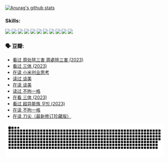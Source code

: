 
[![Anurag's github stats](https://github-readme-stats.vercel.app/api?username=w940853815)](https://github.com/anuraghazra/github-readme-stats)

### Skills:

<code><img height="32" src="https://cdn.jsdelivr.net/npm/simple-icons@v5/icons/python.svg"></code>
<code><img height="32" src="https://cdn.jsdelivr.net/npm/simple-icons@v5/icons/javascript.svg"></code>
<code><img height="32" src="https://cdn.jsdelivr.net/npm/simple-icons@v5/icons/django.svg"></code>
<code><img height="32" src="https://cdn.jsdelivr.net/npm/simple-icons@v5/icons/flask.svg"></code>
<code><img height="32" src="https://cdn.jsdelivr.net/npm/simple-icons@v5/icons/vuetify.svg"></code>
<code><img height="32" src="https://cdn.jsdelivr.net/npm/simple-icons@v5/icons/git.svg"></code>
<code><img height="32" src="https://cdn.jsdelivr.net/npm/simple-icons@v5/icons/docker.svg"></code>
<code><img height="32" src="https://cdn.jsdelivr.net/npm/simple-icons@v5/icons/postgresql.svg"></code>
<code><img height="32" src="https://cdn.jsdelivr.net/npm/simple-icons@v5/icons/elasticsearch.svg"></code>
<code><img height="32" src="https://cdn.jsdelivr.net/npm/simple-icons@v5/icons/macos.svg"></code>
<code><img height="32" src="https://cdn.jsdelivr.net/npm/simple-icons@v5/icons/linux.svg"></code>

### 🗣 豆瓣:

<!-- DOUBAN-ACTIVITIES:START -->
- [看过 周处除三害 周處除三害‎ (2023)](https://www.douban.com/people/136069238/status/4575646701/?_i=12838218)
- [看过 三体‎ (2023)](https://www.douban.com/people/136069238/status/4574263039/?_i=12838218)
- [在读 小米创业思考](https://www.douban.com/people/136069238/status/4572047905/?_i=12838218)
- [读过 谈美](https://www.douban.com/people/136069238/status/4572047629/?_i=12838218)
- [在读 谈美](https://www.douban.com/people/136069238/status/4560861771/?_i=12838218)
- [读过 不拘一格](https://www.douban.com/people/136069238/status/4560861445/?_i=12838218)
- [在看 三体‎ (2023)](https://www.douban.com/people/136069238/status/4558185093/?_i=12838218)
- [看过 超异能族 무빙‎ (2023)](https://www.douban.com/people/136069238/status/4556824186/?_i=12838218)
- [在读 不拘一格](https://www.douban.com/people/136069238/status/4541712161/?_i=12838218)
- [在读 刀尖（最新修订珍藏版）](https://www.douban.com/people/136069238/status/4541711339/?_i=12838218)
<!-- DOUBAN-ACTIVITIES:END -->


![Snake animation](https://raw.githubusercontent.com/w940853815/w940853815/output/github-contribution-grid-snake.svg)

<!--
**w940853815/w940853815** is a ✨ _special_ ✨ repository because its `README.md` (this file) appears on your GitHub profile.

Here are some ideas to get you started:

- 🔭 I’m currently working on ...
- 🌱 I’m currently learning ...
- 👯 I’m looking to collaborate on ...
- 🤔 I’m looking for help with ...
- 💬 Ask me about ...
- 📫 How to reach me: ...
- 😄 Pronouns: ...
- ⚡ Fun fact: ...
-->
